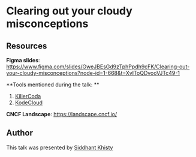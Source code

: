 # Clearing out your cloudy misconceptions

## Resources

**Figma slides**: https://www.figma.com/slides/GweJBEsGd9zTphPpdh9cFK/Clearing-out-your-cloudy-misconceptions?node-id=1-668&t=XvIToQDvooVJTc49-1

**Tools mentioned during the talk: **
1. [KillerCoda](https://killercoda.com/)
2. [KodeCloud](https://kodekloud.com/)

**CNCF Landscape**: https://landscape.cncf.io/

## Author

This talk was presented by [Siddhant Khisty](https://x.com/i_siddhantk)
